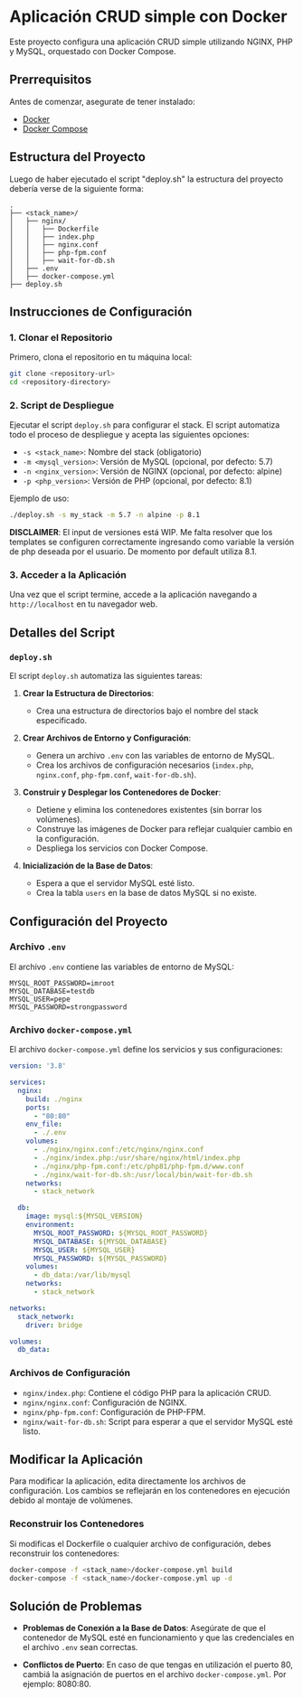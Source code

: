 # Aplicación CRUD simple con Docker

Este proyecto configura una aplicación CRUD simple utilizando NGINX, PHP y MySQL, orquestado con Docker Compose.

## Prerrequisitos

Antes de comenzar, asegurate de tener instalado:

- [Docker](https://docs.docker.com/get-docker/)
- [Docker Compose](https://docs.docker.com/compose/install/)

## Estructura del Proyecto

Luego de haber ejecutado el script "deploy.sh" la estructura del proyecto debería verse de la siguiente forma:

```
.
├── <stack_name>/
│   ├── nginx/
│   │   ├── Dockerfile
│   │   ├── index.php
│   │   ├── nginx.conf
│   │   ├── php-fpm.conf
│   │   ├── wait-for-db.sh
│   ├── .env
│   ├── docker-compose.yml
├── deploy.sh
```

## Instrucciones de Configuración

### 1. Clonar el Repositorio

Primero, clona el repositorio en tu máquina local:

```bash
git clone <repository-url>
cd <repository-directory>
```

### 2. Script de Despliegue

Ejecutar el script `deploy.sh` para configurar el stack. El script automatiza todo el proceso de despliegue y acepta las siguientes opciones:

- `-s <stack_name>`: Nombre del stack (obligatorio)
- `-m <mysql_version>`: Versión de MySQL (opcional, por defecto: 5.7)
- `-n <nginx_version>`: Versión de NGINX (opcional, por defecto: alpine)
- `-p <php_version>`: Versión de PHP (opcional, por defecto: 8.1)

Ejemplo de uso:

```bash
./deploy.sh -s my_stack -m 5.7 -n alpine -p 8.1
```

**DISCLAIMER**: El input de versiones está WIP. Me falta resolver que los templates se configuren correctamente ingresando como variable la versión de php deseada por el usuario. De momento por default utiliza 8.1.

### 3. Acceder a la Aplicación

Una vez que el script termine, accede a la aplicación navegando a `http://localhost` en tu navegador web.

## Detalles del Script

### `deploy.sh`

El script `deploy.sh` automatiza las siguientes tareas:

1. **Crear la Estructura de Directorios**:
   - Crea una estructura de directorios bajo el nombre del stack especificado.

2. **Crear Archivos de Entorno y Configuración**:
   - Genera un archivo `.env` con las variables de entorno de MySQL.
   - Crea los archivos de configuración necesarios (`index.php`, `nginx.conf`, `php-fpm.conf`, `wait-for-db.sh`).

3. **Construir y Desplegar los Contenedores de Docker**:
   - Detiene y elimina los contenedores existentes (sin borrar los volúmenes).
   - Construye las imágenes de Docker para reflejar cualquier cambio en la configuración.
   - Despliega los servicios con Docker Compose.

4. **Inicialización de la Base de Datos**:
   - Espera a que el servidor MySQL esté listo.
   - Crea la tabla `users` en la base de datos MySQL si no existe.

## Configuración del Proyecto

### Archivo `.env`

El archivo `.env` contiene las variables de entorno de MySQL:

```
MYSQL_ROOT_PASSWORD=imroot
MYSQL_DATABASE=testdb
MYSQL_USER=pepe
MYSQL_PASSWORD=strongpassword
```

### Archivo `docker-compose.yml`

El archivo `docker-compose.yml` define los servicios y sus configuraciones:

```yaml
version: '3.8'

services:
  nginx:
    build: ./nginx
    ports:
      - "80:80"
    env_file:
      - ./.env
    volumes:
      - ./nginx/nginx.conf:/etc/nginx/nginx.conf
      - ./nginx/index.php:/usr/share/nginx/html/index.php
      - ./nginx/php-fpm.conf:/etc/php81/php-fpm.d/www.conf
      - ./nginx/wait-for-db.sh:/usr/local/bin/wait-for-db.sh
    networks:
      - stack_network

  db:
    image: mysql:${MYSQL_VERSION}
    environment:
      MYSQL_ROOT_PASSWORD: ${MYSQL_ROOT_PASSWORD}
      MYSQL_DATABASE: ${MYSQL_DATABASE}
      MYSQL_USER: ${MYSQL_USER}
      MYSQL_PASSWORD: ${MYSQL_PASSWORD}
    volumes:
      - db_data:/var/lib/mysql
    networks:
      - stack_network

networks:
  stack_network:
    driver: bridge

volumes:
  db_data:
```

### Archivos de Configuración

- `nginx/index.php`: Contiene el código PHP para la aplicación CRUD.
- `nginx/nginx.conf`: Configuración de NGINX.
- `nginx/php-fpm.conf`: Configuración de PHP-FPM.
- `nginx/wait-for-db.sh`: Script para esperar a que el servidor MySQL esté listo.

## Modificar la Aplicación

Para modificar la aplicación, edita directamente los archivos de configuración. Los cambios se reflejarán en los contenedores en ejecución debido al montaje de volúmenes.

### Reconstruir los Contenedores

Si modificas el Dockerfile o cualquier archivo de configuración, debes reconstruir los contenedores:

```bash
docker-compose -f <stack_name>/docker-compose.yml build
docker-compose -f <stack_name>/docker-compose.yml up -d
```

## Solución de Problemas

- **Problemas de Conexión a la Base de Datos**:
  Asegúrate de que el contenedor de MySQL esté en funcionamiento y que las credenciales en el archivo `.env` sean correctas.

- **Conflictos de Puerto**:
En caso de que tengas en utilización el puerto 80, cambiá la asignación de puertos en el archivo `docker-compose.yml`. Por ejemplo: 8080:80.
